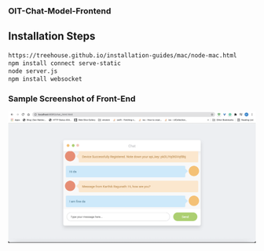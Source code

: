 ### OIT-Chat-Model-Frontend

## Installation Steps

```
https://treehouse.github.io/installation-guides/mac/node-mac.html
npm install connect serve-static
node server.js
npm install websocket
```

### Sample Screenshot of Front-End

![alt text](/Assets/front_end_screenshot.png)
